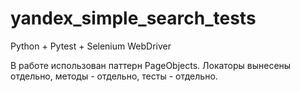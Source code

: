 # yandex_simple_search_tests

  Python + Pytest + Selenium WebDriver
  
  В работе использован паттерн PageObjects. Локаторы вынесены отдельно, методы - отдельно, тесты - отдельно. 
